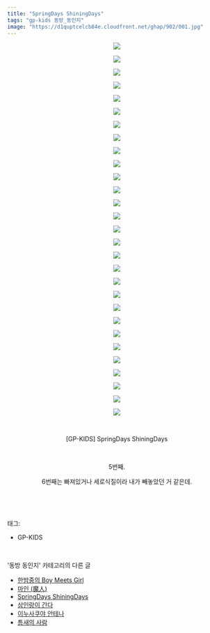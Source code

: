 ```yaml
---
title: "SpringDays ShiningDays"
tags: "gp-kids 동방_동인지"
image: "https://d1quptcelcb84e.cloudfront.net/ghap/902/001.jpg"
---
```

<div class="article">
<p style="text-align: center; clear: none; float: none;"><img src="{{ site.imgserver8 }}/ghap/902/001.jpg"/></p>
<p style="text-align: center; clear: none; float: none;"><img src="{{ site.imgserver8 }}/ghap/902/002.jpg"/></p>
<p style="text-align: center; clear: none; float: none;"><img src="{{ site.imgserver8 }}/ghap/902/003.jpg"/></p>
<p style="text-align: center; clear: none; float: none;"><img src="{{ site.imgserver8 }}/ghap/902/004.jpg"/></p>
<p style="text-align: center; clear: none; float: none;"><img src="{{ site.imgserver8 }}/ghap/902/005.jpg"/></p>
<p style="text-align: center; clear: none; float: none;"><img src="{{ site.imgserver8 }}/ghap/902/006.jpg"/></p>
<p style="text-align: center; clear: none; float: none;"><img src="{{ site.imgserver8 }}/ghap/902/007.jpg"/></p>
<p style="text-align: center; clear: none; float: none;"><img src="{{ site.imgserver8 }}/ghap/902/008.jpg"/></p>
<p style="text-align: center; clear: none; float: none;"><img src="{{ site.imgserver8 }}/ghap/902/009.jpg"/></p>
<p style="text-align: center; clear: none; float: none;"><img src="{{ site.imgserver8 }}/ghap/902/010.jpg"/></p>
<p style="text-align: center; clear: none; float: none;"><img src="{{ site.imgserver8 }}/ghap/902/011.jpg"/></p>
<p style="text-align: center; clear: none; float: none;"><img src="{{ site.imgserver8 }}/ghap/902/012.jpg"/></p>
<p style="text-align: center; clear: none; float: none;"><img src="{{ site.imgserver8 }}/ghap/902/013.jpg"/></p>
<p style="text-align: center; clear: none; float: none;"><img src="{{ site.imgserver8 }}/ghap/902/014.jpg"/></p>
<p style="text-align: center; clear: none; float: none;"><img src="{{ site.imgserver8 }}/ghap/902/015.jpg"/></p>
<p style="text-align: center; clear: none; float: none;"><img src="{{ site.imgserver8 }}/ghap/902/016.jpg"/></p>
<p style="text-align: center; clear: none; float: none;"><img src="{{ site.imgserver8 }}/ghap/902/017.jpg"/></p>
<p style="text-align: center; clear: none; float: none;"><img src="{{ site.imgserver8 }}/ghap/902/018.jpg"/></p>
<p style="text-align: center; clear: none; float: none;"><img src="{{ site.imgserver8 }}/ghap/902/019.jpg"/></p>
<p style="text-align: center; clear: none; float: none;"><img src="{{ site.imgserver8 }}/ghap/902/020.jpg"/></p>
<p style="text-align: center; clear: none; float: none;"><img src="{{ site.imgserver8 }}/ghap/902/021.jpg"/></p>
<p style="text-align: center; clear: none; float: none;"><img src="{{ site.imgserver8 }}/ghap/902/022.jpg"/></p>
<p style="text-align: center; clear: none; float: none;"><img src="{{ site.imgserver8 }}/ghap/902/023.jpg"/></p>
<p style="text-align: center; clear: none; float: none;"><img src="{{ site.imgserver8 }}/ghap/902/024.jpg"/></p>
<p style="text-align: center; clear: none; float: none;"><img src="{{ site.imgserver8 }}/ghap/902/025.jpg"/></p>
<p style="text-align: center; clear: none; float: none;"><img src="{{ site.imgserver8 }}/ghap/902/026.jpg"/></p>
<p style="text-align: center; clear: none; float: none;"><img src="{{ site.imgserver8 }}/ghap/902/027.jpg"/></p>
<p style="text-align: center; clear: none; float: none;"><img src="{{ site.imgserver8 }}/ghap/902/028.jpg"/></p>
<p style="text-align: center; clear: none; float: none;"><img src="{{ site.imgserver8 }}/ghap/902/029.jpg"/></p>
<p style="text-align: center; clear: none; float: none;"><br/></p>
<p style="text-align: center; clear: none; float: none;">[GP-KIDS] SpringDays ShiningDays</p>
<p style="text-align: center; clear: none; float: none;"><br/></p>
<p style="text-align: center; clear: none; float: none;">5번째.</p>
<p style="text-align: center; clear: none; float: none;">6번째는 빠져있거나 세로식질이라 내가 빼놓았던 거 같은데.</p>
<p><br/></p>
</div><br/>
<div class="tagTrail">
<p>태그: </p>
<ul>
<li>GP-KIDS</li>
</ul>
</div><br/>
<div class="another">
<p>'동방 동인지' 카테고리의 다른 글</p>
<ul>
<li><a href="/ghap_905">한밤중의 Boy Meets Girl</a></li>
<li><a href="/ghap_903">마인 (魔人)</a></li>
<li><a href="/ghap_902">SpringDays ShiningDays</a></li>
<li><a href="/ghap_901">삼인랑이 간다</a></li>
<li><a href="/ghap_900">이누사쿠야 안테나</a></li>
<li><a href="/ghap_899">틈새의 사람</a></li>
</ul>
</div><br/>
<div class="cb_module cb_fluid">
<div class="cb_wrt cb_profile">
</div><!-- commentList close -->
</div><br/>
